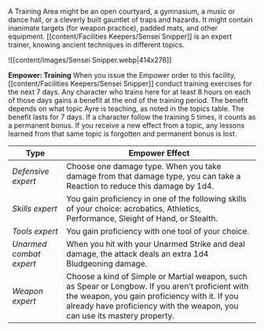 A Training Area might be an open courtyard, a gymnasium, a music or dance hall, or a cleverly built gauntlet of traps and hazards. It might contain inanimate targets (for weapon practice), padded mats, and other equipment. [[content/Facilities Keepers/Sensei Snipper]] is an expert trainer, knowing ancient techniques in different topics.

![[content/Images/Sensei Snipper.webp|414x276]]

**Empower: Training** When you issue the Empower order to this facility, [[content/Facilities Keepers/Sensei Snipper]] conduct training exercises for the next 7 days. Any character who trains here for at least 8 hours on each of those days gains a benefit at the end of the training period. The benefit depends on what topic Ayre is teaching, as noted in the topics table. The benefit lasts for 7 days. If a character follow the training 5 times, it counts as a permanent bonus. If you receive a
new effect from a topic, any lessons learned from that same topic is forgotten and permanent bonus is lost.

| Type                    | Empower Effect                                                                                                                                                                                                                  |
| ----------------------- | ------------------------------------------------------------------------------------------------------------------------------------------------------------------------------------------------------------------------------- |
| *Defensive expert*      | Choose one damage type. When you take damage from that damage type, you can take a Reaction to reduce this damage by 1d4.                                                                                                       |
| *Skills expert*         | You gain proficiency in one of the following skills of your choice: acrobatics, Athletics, Performance, Sleight of Hand, or Stealth.                                                                                            |
| *Tools expert*          | You gain proficiency with one tool of your choice.                                                                                                                                                                              |
| *Unarmed combat expert* | When you hit with your Unarmed Strike and deal damage, the attack deals an extra 1d4 Bludgeoning damage.                                                                                                                        |
| *Weapon expert*         | Choose a kind of Simple or Martial weapon, such as Spear or Longbow. If you aren’t proficient with the weapon, you gain proficiency with it. If you already have proficiency with the weapon, you can use its mastery property. |
